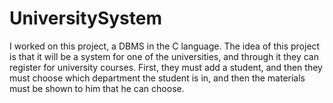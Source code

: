 # UniversitySystem
I worked on this project, a DBMS in the C language. The idea of this project is that it will be a system for one of the universities, and through it they can register for university courses. First, they must add a student, and then they must choose which department the student is in, and then the materials must be shown to him that he can choose. 
